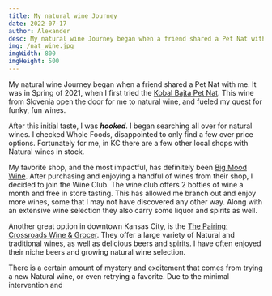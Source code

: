 ```yaml
---
title: My natural wine Journey
date: 2022-07-17
author: Alexander
desc: My natural wine Journey began when a friend shared a Pet Nat with me. It was in Spring of 2021, when I first tried the Kobal Bajta Pet Nat. This wine from Slovenia open the door for me to natural wine, and fueled my quest for funky, fun wines.
img: /nat_wine.jpg
imgWidth: 800
imgHeight: 500
---
```


My natural wine Journey began when a friend shared a Pet Nat with me. It was in Spring of 2021, when I first tried the [Kobal Bajta Pet Nat](https://www.kobalwines.si/wine-2/?lang=en). This wine from Slovenia open the door for me to natural wine, and fueled my quest for funky, fun wines.

After this initial taste, I was **_hooked_**. I began searching all over for natural wines. I checked Whole Foods, disappointed to only find a few over price options. Fortunately for me, in KC there are a few other local shops with Natural wines in stock.

My favorite shop, and the most impactful, has definitely been [Big Mood Wine](https://bigmoodnaturalwines.com/). After purchasing and enjoying a handful of wines from their shop, I decided to join the Wine Club. The wine club offers 2 bottles of wine a month and free in store tasting. This has allowed me branch out and enjoy more wines, some that I may not have discovered any other way. Along with an extensive wine selection they also carry some liquor and spirits as well.

Another great option in downtown Kansas City, is the [The Pairing: Crossroads Wine & Grocer](https://www.facebook.com/thepairingkc). They offer a large variety of Natural and traditional wines, as well as delicious beers and spirits. I have often enjoyed their niche beers and growing natural wine selection.

There is a certain amount of mystery and excitement that comes from trying a new Natural wine, or even retrying a favorite. Due to the minimal intervention and
